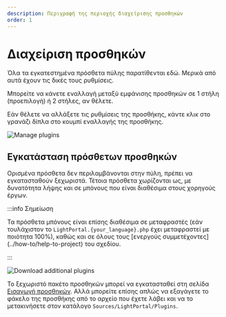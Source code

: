 ```yaml
---
description: Περιγραφή της περιοχής διαχείρισης προσθηκών
order: 1
---
```


# Διαχείριση προσθηκών

Όλα τα εγκατεστημένα πρόσθετα πύλης παρατίθενται εδώ. Μερικά από αυτά έχουν τις δικές τους ρυθμίσεις.

Μπορείτε να κάνετε εναλλαγή μεταξύ εμφάνισης προσθηκών σε 1 στήλη (προεπιλογή) ή 2 στήλες, αν θέλετε.

Εάν θέλετε να αλλάξετε τις ρυθμίσεις της προσθήκης, κάντε κλικ στο γρανάζι δίπλα στο κουμπί εναλλαγής της προσθήκης.

![Manage plugins](manage_plugins.png)

## Εγκατάσταση πρόσθετων προσθηκών

Ορισμένα πρόσθετα δεν περιλαμβάνονται στην πύλη, πρέπει να εγκατασταθούν ξεχωριστά. Τέτοια πρόσθετα χωρίζονται ως, με δυνατότητα λήψης και σε μπόνους που είναι διαθέσιμα στους χορηγούς έργων.

:::info Σημείωση

Τα πρόσθετα μπόνους είναι επίσης διαθέσιμα σε μεταφραστές (εάν τουλάχιστον το `LightPortal.{your_language}.php` έχει μεταφραστεί με ποιότητα 100%), καθώς και σε όλους τους [ενεργούς συμμετέχοντες] (../how-to/help-to-project) του σχεδίου.

:::

![Download additional plugins](download_plugins.png)

Το ξεχωριστό πακέτο προσθηκών μπορεί να εγκατασταθεί στη σελίδα [Εισαγωγή προσθηκών](./impex). Αλλά μπορείτε επίσης απλώς να εξαγάγετε το φάκελο της προσθήκης από το αρχείο που έχετε λάβει και να το μετακινήσετε στον κατάλογο `Sources/LightPortal/Plugins`.
